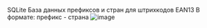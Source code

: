 SQLite База данных префиксов и стран для штрихкодов EAN13
В формате: префикс - страна
![image](https://github.com/PrincePrikin/ean13bd/assets/48098458/5380f34c-d75b-48f9-a038-e4429c36adf7)
